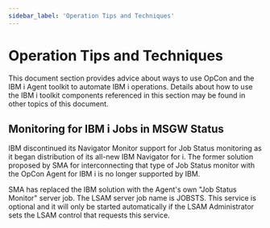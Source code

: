 ```yaml
---
sidebar_label: 'Operation Tips and Techniques'
---
```


# Operation Tips and Techniques

This document section provides advice about ways to use OpCon and the IBM i Agent toolkit to automate IBM i operations. Details about how to use the IBM i toolkit components referenced in this section may be found in other topics of this document.

## Monitoring for IBM i Jobs in MSGW Status

IBM discontinued its Navigator Monitor support for Job Status monitoring as it began distribution of its all-new IBM Navigator for i.  The former solution proposed by SMA for interconnecting that type of Job Status monitor with the OpCon Agent for IBM i is no longer supported by IBM.

SMA has replaced the IBM solution with the Agent's own "Job Status Monitor" server job.  The LSAM server job name is JOBSTS.  This service is optional and it will only be started automatically if the LSAM Administrator sets the LSAM control that requests this service.
